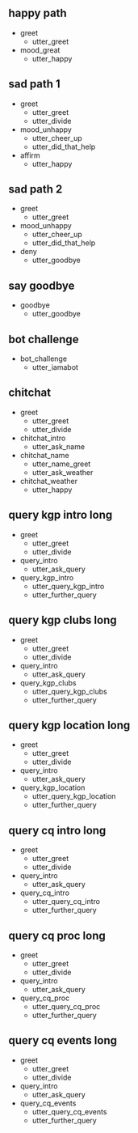 ## happy path
* greet
  - utter_greet
* mood_great
  - utter_happy

## sad path 1
* greet
  - utter_greet
  - utter_divide
* mood_unhappy
  - utter_cheer_up
  - utter_did_that_help
* affirm
  - utter_happy

## sad path 2
* greet
  - utter_greet
* mood_unhappy
  - utter_cheer_up
  - utter_did_that_help
* deny
  - utter_goodbye

## say goodbye
* goodbye
  - utter_goodbye

## bot challenge
* bot_challenge
  - utter_iamabot

## chitchat
* greet
  - utter_greet
  - utter_divide
* chitchat_intro
  - utter_ask_name
* chitchat_name
  - utter_name_greet
  - utter_ask_weather
* chitchat_weather
  - utter_happy

## query kgp intro long
* greet
  - utter_greet
  - utter_divide
* query_intro
  - utter_ask_query
* query_kgp_intro
  - utter_query_kgp_intro
  - utter_further_query

## query kgp clubs long
* greet
  - utter_greet
  - utter_divide
* query_intro
  - utter_ask_query
* query_kgp_clubs
  - utter_query_kgp_clubs
  - utter_further_query

## query kgp location long
* greet
  - utter_greet
  - utter_divide
* query_intro
  - utter_ask_query
* query_kgp_location
  - utter_query_kgp_location
  - utter_further_query

## query cq intro long
* greet
  - utter_greet
  - utter_divide
* query_intro
  - utter_ask_query
* query_cq_intro
  - utter_query_cq_intro
  - utter_further_query

## query cq proc long
* greet
  - utter_greet
  - utter_divide
* query_intro
  - utter_ask_query
* query_cq_proc
  - utter_query_cq_proc
  - utter_further_query

## query cq events long
* greet
  - utter_greet
  - utter_divide
* query_intro
  - utter_ask_query
* query_cq_events
  - utter_query_cq_events
  - utter_further_query

<!-- ## query cq contact long
* greet
  - utter_greet
  - utter_divide
* query_intro
  - utter_ask_query
* query_cq_contact
  - utter_query_cq_contact
  - utter_further_query -->